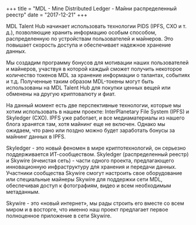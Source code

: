 +++
title = "MDL - Mine Distributed Ledger - Майни распределенный реестр"
date = "2017-12-21"
+++

MDL Talent Hub начинает использовать технологии PIDS (IPFS, CXO и т. д.), позволяющие хранить информацию особым способом, распределенную по устройствам пользователей и майнеров. Это повышает скорость доступа и обеспечивает надежное хранение данных.

Мы создадим программу бонусов для мотивации наших пользователей и майнеров, участвуя в которой каждый сможет получить некоторое количество токенов MDL за хранение информации о талантах, событиях и т.д. Полученные таким образом MDL-токены могут быть использованы на MDL Talent Hub для покупки ценных вещей или обменены на другую криптовалюту и фиат.

На данный момент есть две перспективные технологии, которые мы хотим использовать в нашем проекте: InterPlanetary File System (IPFS) и Skyledger (CXO). IPFS уже работает, и все медиаматериалы из нашего блога хранятся там, хотя майнинг еще не включен. Однако мы ожидаем, что рано или поздно можно будет заработать бонусы за майнинг данных в IPFS.

Skyledger - это новый феномен в мире криптотехнологий, он серьезно поддерживается ИТ-сообществом. Skyledger (распределенный реестр) и Skywire (ячеистая сеть) - части одного проекта, предлагающего инновационную инфраструктуру для хранения и передачи данных. Участники сообщества Skywire смогут настроить свое оборудование или специальные майнеры Skywire для поддержки сети MDL, обеспечивая доступ к фотографиям, видео и всем необходимым метаданным.

Skywire - это «новый интернет», мы рады строить его вместе со всем миром и в восторге, что именно наш проект предлагает первое полноценное приложение в сети Skywire.
